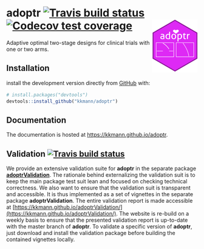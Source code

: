 





# adoptr [![Travis build status](https://travis-ci.org/kkmann/adoptr.svg?branch=master)](https://travis-ci.org/kkmann/adoptr)[![Codecov test coverage](https://codecov.io/gh/kkmann/adoptr/branch/master/graph/badge.svg)](https://codecov.io/gh/kkmann/adoptr?branch=master)<a href='https://github.com/kkmann/adoptr'><img src='man/figures/logo.png' align="right" height="139" /></a>


Adaptive optimal two-stage designs for clinical trials with one or two arms.



## Installation

install the development version directly from [GitHub](https://github.com/) with:

```r
# install.packages("devtools")
devtools::install_github("kkmann/adoptr")
```



## Documentation

The documentation is hosted at https://kkmann.github.io/adoptr.



## Validation [![Travis build status](https://travis-ci.org/kkmann/adoptrValidation.svg?branch=master)](https://travis-ci.org/kkmann/adoptrValidation)

We provide an extensive validation suite for **adoptr** in the separate 
package [**adoptrValidation**](https://github.com/kkmann/adoptrValidation).
The rationale behind externalizing the validation suit is to keep the main
package test suit lean and focused on checking technical correctness.
We also want to ensure that the validation suit is transparent and accessible.
It is thus implemented as a set of vignettes in the separate package
**adoptrValidation**.
The entire validation report is made accessible at
[https://kkmann.github.io/adoptrValidation/](https://kkmann.github.io/adoptrValidation/).
The website is re-build on a weekly basis to ensure that the presented
validation report is up-to-date with the master branch of **adoptr**.
To validate a specific version of **adoptr**, just download and install
the validation package before building the contained vignettes locally.
